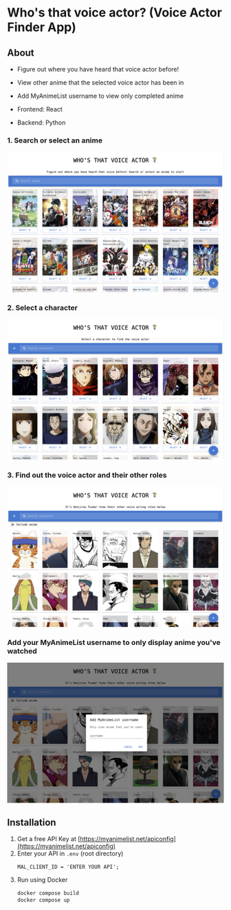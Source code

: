 # Who's that voice actor? (Voice Actor Finder App)

## About
* Figure out where you have heard that voice actor before!
* View other anime that the selected voice actor has been in
* Add MyAnimeList username to view only completed anime

* Frontend: React
* Backend: Python

### 1. Search or select an anime
<img src = "media/main_page.png" width = 600> 

### 2. Select a character
<img src = "media/characters.png" width = 600> 

### 3. Find out the voice actor and their other roles
<img src = "media/voice_actor_roles.png" width = 600> 

### Add your MyAnimeList username to only display anime you've watched
<img src = "media/mal_username.png" width = 600> 

## Installation

1. Get a free API Key at [https://myanimelist.net/apiconfig](https://myanimelist.net/apiconfig)
2. Enter your API in `.env` (root directory)
   ```
   MAL_CLIENT_ID = 'ENTER YOUR API';
   ```
4. Run using Docker
   ```
   docker compose build
   docker compose up
   ```
